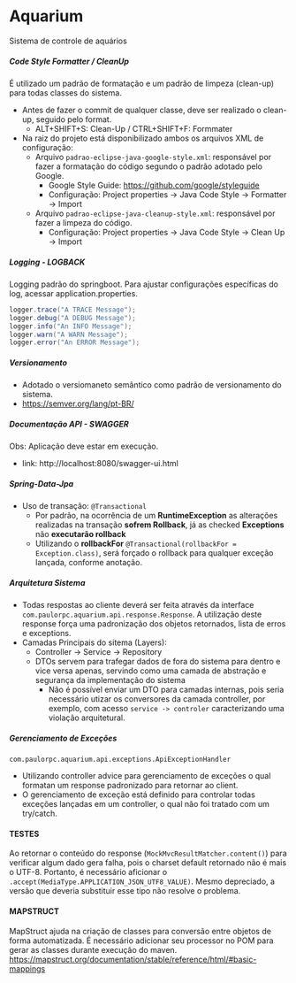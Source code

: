 # Aquarium
Sistema de controle de aquários


##### Code Style Formatter / CleanUp
É utilizado um padrão de formatação e um padrão de limpeza (clean-up) para todas classes do sistema.

- Antes de fazer o commit de qualquer classe, deve ser realizado o clean-up, seguido pelo format. 
  - ALT+SHIFT+S: Clean-Up / CTRL+SHIFT+F: Formmater
- Na raiz do projeto está disponibilizado ambos os arquivos XML de configuração:
  - Arquivo `padrao-eclipse-java-google-style.xml`: responsável por fazer a formatação do código segundo o padrão adotado pelo Google.
    - Google Style Guide: https://github.com/google/styleguide
    - Configuração: Project properties -> Java Code Style -> Formatter -> Import 
  - Arquivo `padrao-eclipse-java-cleanup-style.xml`: responsável por fazer a limpeza do código.
    - Configuração: Project properties -> Java Code Style -> Clean Up -> Import    
  

##### Logging - LOGBACK 
Logging padrão do springboot. Para ajustar configurações específicas do log, acessar application.properties. 

```java
logger.trace("A TRACE Message");
logger.debug("A DEBUG Message");
logger.info("An INFO Message");
logger.warn("A WARN Message");
logger.error("An ERROR Message");
```

##### Versionamento
- Adotado o versiomaneto semântico como padrão de versionamento do sistema. 
- https://semver.org/lang/pt-BR/
  

##### Documentação API - SWAGGER
Obs: Aplicação deve estar em execução.

- link: http://localhost:8080/swagger-ui.html 


##### Spring-Data-Jpa
- Uso de transação: `@Transactional`
  - Por padrão, na ocorrência de um **RuntimeException** as alterações realizadas na transação **sofrem Rollback**, já as checked **Exceptions** não **executarão rollback**
  - Utilizando o **rollbackFor** `@Transactional(rollbackFor = Exception.class)`, será forçado o rollback para qualquer exceção lançada, conforme anotação.
  
  
##### Arquitetura Sistema
- Todas respostas ao cliente deverá ser feita através da interface `com.paulorpc.aquarium.api.response.Response`. A utilização deste response força uma padronização dos objetos retornados, lista de erros e exceptions. 
- Camadas Principais do sitema (Layers):
  - Controller -> Service -> Repository
  - DTOs servem para trafegar dados de fora do sistema para dentro e vice versa apenas, servindo como uma camada de abstração e segurança da implementação do sistema
    - Não é possível enviar um DTO para camadas internas, pois seria necessário utizar os conversores da camada controller, por exemplo, com acesso `service -> controler` caracterizando uma violação arquitetural.
      

##### Gerenciamento de Exceções
`com.paulorpc.aquarium.api.exceptions.ApiExceptionHandler`

- Utilizando controller advice para gerenciamento de exceções o qual formatan um response padronizado para retornar ao client. 
- O gerenciamento de exceção está definido para controlar todas exceções lançadas em um controller, o qual não foi tratado com um try/catch.


#### TESTES 
Ao retornar o conteúdo do response (`MockMvcResultMatcher.content()`) para verificar algum dado gera falha, pois o charset default retornado não é mais o UTF-8. Portanto, é necessário aficionar o `.accept(MediaType.APPLICATION_JSON_UTF8_VALUE)`. Mesmo depreciado, a versão que deveria substituir esse tipo não resolve o problema.

#### MAPSTRUCT
MapStruct ajuda na criação de classes para conversão entre objetos de forma automatizada. É necessário adicionar seu processor no POM para gerar as classes durante execução do maven. 
https://mapstruct.org/documentation/stable/reference/html/#basic-mappings